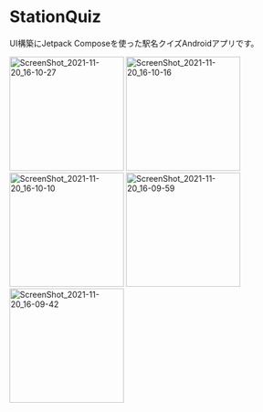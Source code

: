# StationQuiz
UI構築にJetpack Composeを使った駅名クイズAndroidアプリです。

<img width="200" alt="ScreenShot_2021-11-20_16-10-27" src="https://user-images.githubusercontent.com/55102558/142717990-359f4f61-2022-4f87-99ad-48e37f01d1db.png">
<img width="200" alt="ScreenShot_2021-11-20_16-10-16" src="https://user-images.githubusercontent.com/55102558/142717997-0f6edaa4-0d02-4a80-ab66-90337dab6635.png">
<img width="200" alt="ScreenShot_2021-11-20_16-10-10" src="https://user-images.githubusercontent.com/55102558/142717998-1cc71c95-1dd5-408a-9fb6-75be7360f291.png">
<img width="200" alt="ScreenShot_2021-11-20_16-09-59" src="https://user-images.githubusercontent.com/55102558/142717999-eb718139-0546-4101-a877-8155c6df38c7.png">
<img width="200" alt="ScreenShot_2021-11-20_16-09-42" src="https://user-images.githubusercontent.com/55102558/142718001-af503c1e-4b5f-483d-abe0-e8146e503df9.png">
